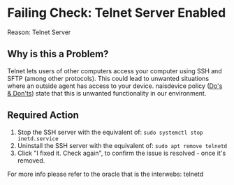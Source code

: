 # Failing Check: Telnet Server Enabled
Reason: Telnet Server

## Why is this a Problem?
Telnet lets users of other computers access your computer using SSH and SFTP (among other protocols).
This could lead to unwanted situations where an outside agent has access to your device.
naisdevice policy ([Do's & Don'ts](https://naisdevice-approval.nais.io/)) state that this is unwanted functionality in our environment.

## Required Action
1. Stop the SSH server with the equivalent of:
   `sudo systemctl stop inetd.service`
2. Uninstall the SSH server with the equivalent of:
   `sudo apt remove telnetd`
3. Click "I fixed it. Check again", to confirm the issue is resolved - once it's removed.

For more info please refer to the oracle that is the interwebs: telnetd
